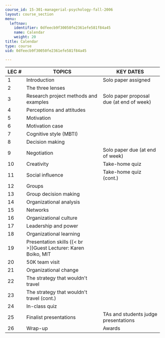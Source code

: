 ```yaml
---
course_id: 15-301-managerial-psychology-fall-2006
layout: course_section
menu:
  leftnav:
    identifier: 0dfeecb9f30050fe2361efe581f84a45
    name: Calendar
    weight: 20
title: Calendar
type: course
uid: 0dfeecb9f30050fe2361efe581f84a45

---
```


| LEC # | TOPICS | KEY DATES |
| --- | --- | --- |
| 1 | Introduction | Solo paper assigned |
| 2 | The three lenses | &nbsp; |
| 3 | Research project methods and examples | Solo paper proposal due (at end of week) |
| 4 | Perceptions and attitudes | &nbsp; |
| 5 | Motivation | &nbsp; |
| 6 | Motivation case | &nbsp; |
| 7 | Cognitive style (MBTI) | &nbsp; |
| 8 | Decision making | &nbsp; |
| 9 | Negotiation | Solo paper due (at end of week) |
| 10 | Creativity | Take-home quiz |
| 11 | Social influence | Take-home quiz (cont.) |
| 12 | Groups | &nbsp; |
| 13 | Group decision making | &nbsp; |
| 14 | Organizational analysis | &nbsp; |
| 15 | Networks | &nbsp; |
| 16 | Organizational culture | &nbsp; |
| 17 | Leadership and power | &nbsp; |
| 18 | Organizational learning | &nbsp; |
| 19 | Presentation skills  {{< br >}}Guest Lecturer: Karen Boiko, MIT | &nbsp; |
| 20 | 50K team visit | &nbsp; |
| 21 | Organizational change | &nbsp; |
| 22 | The strategy that wouldn't travel | &nbsp; |
| 23 | The strategy that wouldn't travel (cont.) | &nbsp; |
| 24 | In-class quiz | &nbsp; |
| 25 | Finalist presentations | TAs and students judge presentations |
| 26 | Wrap-up | Awards